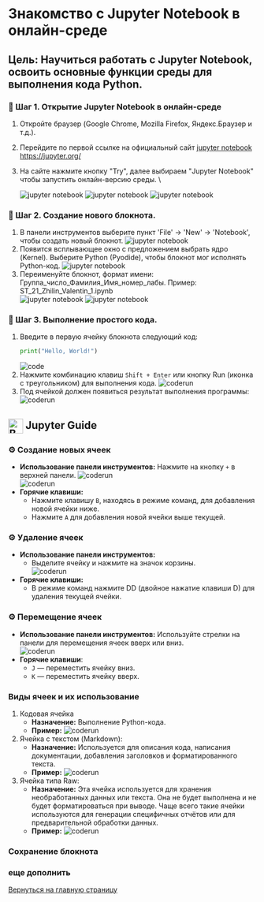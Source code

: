 # Знакомство с Jupyter Notebook в онлайн-среде 

## **Цель:** Научиться работать с Jupyter Notebook, освоить основные функции среды для выполнения кода Python.

### 📌 Шаг 1. Открытие Jupyter Notebook в онлайн-среде
1. Откройте браузер (Google Chrome, Mozilla Firefox, Яндекс.Браузер и т.д.).
2. Перейдите по первой ссылке на официальный сайт [jupyter notebook](https://jupyter.org/) https://jupyter.org/
3. На сайте нажмите кнопку "Try", далее выбираем "Jupyter Notebook" чтобы запустить онлайн-версию среды. \

    ![jupyter notebook](https://github.com/Valeogamer/Python_2024_MarSU/blob/main/labs/labs_1/imgs_1/l1_img.png?raw=true)
    ![jupyter notebook](imgs_1/l1_img1.png)
    ![jupyter notebook](imgs_1/l1_img2.png)

### 📌 Шаг 2. Создание нового блокнота.
1. В панели инструментов выберите пункт 'File' → 'New' → 'Notebook', чтобы создать новый блокнот.
![jupyter notebook](imgs_1/l1_img3.png)
2. Появится всплывающее окно с предложением выбрать ядро (Kernel). Выберите Python (Pyodide), чтобы блокнот мог исполнять Python-код.
![jupyter notebook](imgs_1/l1_img4.png)
3. Переименуйте блокнот, формат имени: Группа_число_Фамилия_Имя_номер_лабы. Пример: ST_21_Zhilin_Valentin_1.ipynb \
![jupyter notebook](imgs_1/l1_img5.png)
![jupyter notebook](imgs_1/l1_img6.png)

### 📌 Шаг 3. Выполнение простого кода.
1. Введите в первую ячейку блокнота следующий код: 
    ```python
    print("Hello, World!")
    ```
    ![code](imgs_1/l1_img7.png)
2. Нажмите комбинацию клавиш `Shift + Enter` или кнопку Run (иконка с треугольником) для выполнения кода.
    ![coderun](imgs_1/l1_img8.png)
3. Под ячейкой должен появиться результат выполнения программы:
    ![coderun](imgs_1/l1_img9.png)

## <img align="center" src="https://raw.githubusercontent.com/Tarikul-Islam-Anik/Animated-Fluent-Emojis/master/Emojis/Objects/Bookmark.png" alt="Bookmark" width="30" height="30" /> Jupyter Guide

### ⚙ Создание новых ячеек
- **Использование панели инструментов:** Нажмите на кнопку `+` в верхней панели.
![coderun](imgs_1/l1_img10.png) \
![coderun](imgs_1/l1_img11.png)
- **Горячие клавиши:**
    - Нажмите клавишу `B`, находясь в режиме команд, для добавления новой ячейки ниже.
    - Нажмите `A` для добавления новой ячейки выше текущей.
### ⚙ Удаление ячеек
- **Использование панели инструментов:** 
    - Выделите ячейку и нажмите на значок корзины. \
    ![coderun](imgs_1/l1_img12.png)
- **Горячие клавиши:**
    - В режиме команд нажмите DD (двойное нажатие клавиши D) для удаления текущей ячейки.
### ⚙ Перемещение ячеек
- **Использование панели инструментов:** Используйте стрелки на панели для перемещения ячеек вверх или вниз. \
![coderun](imgs_1/l1_img13.png)
- **Горячие клавиши**:
    - `J` — переместить ячейку вниз.
    - `K` — переместить ячейку вверх.
### Виды ячеек и их использование
1. Кодовая ячейка
    - **Назначение:** Выполнение Python-кода.
    - **Пример:**
        ![coderun](imgs_1/l1_img14.png)
2. Ячейка с текстом (Markdown):
    - **Назначение:** Используется для описания кода, написания документации, добавления заголовков и форматированного текста.
    - **Пример:**
        ![coderun](imgs_1/l1_img15.png)
3. Ячейка типа Raw:
    - **Назначение:** Эта ячейка используется для хранения необработанных данных или текста. Она не будет выполнена и не будет форматироваться при выводе. Чаще всего такие ячейки используются для генерации специфичных отчётов или для предварительной обработки данных.
    - **Пример:**
        ![coderun](imgs_1/l1_img16.png)
### Сохранение блокнота
### еще дополнить

[Вернуться на главную страницу](/Python_2024_MarSU/index.md)